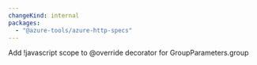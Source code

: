 ```yaml
---
changeKind: internal
packages:
  - "@azure-tools/azure-http-specs"
---
```


Add !javascript scope to @override decorator for GroupParameters.group